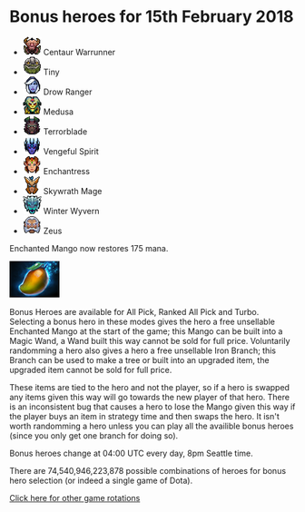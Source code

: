 # Bonus heroes for 15th February 2018

[//]: # (List bonus heroes here, use /images/miniheroes/heroname for picture)

- ![Centaur Warunner](/images/miniheroes/centaur.png) Centaur Warrunner
- ![Tiny](/images/miniheroes/tiny.png) Tiny
- ![Drow Ranger](/images/miniheroes/drow_ranger.png) Drow Ranger
- ![Medusa](/images/miniheroes/medusa.png) Medusa
- ![Terrorblade](/images/miniheroes/terrorblade.png) Terrorblade
- ![Vengeful Spirit](/images/miniheroes/vengefulspirit.png) Vengeful Spirit
- ![Enchantress](/images/miniheroes/enchantress.png) Enchantress
- ![Skywrath Mage](/images/miniheroes/skywrath_mage.png) Skywrath Mage
- ![Winter Wyvern](/images/miniheroes/winter_wyvern.png) Winter Wyvern
- ![Zeus](/images/miniheroes/zuus.png) Zeus

Enchanted Mango now restores 175 mana.

![Enchanted Mango image](/images/miniheroes/enchanted_mango.png)

Bonus Heroes are available for All Pick, Ranked All Pick and Turbo. Selecting a bonus hero in these modes gives the hero a free unsellable Enchanted Mango at the start of the game; this Mango can be built into a Magic Wand, a Wand built this way cannot be sold for full price. Voluntarily randomming a hero also gives a hero a free unsellable Iron Branch; this Branch can be used to make a tree or built into an upgraded item, the upgraded item cannot be sold for full price.

These items are tied to the hero and not the player, so if a hero is swapped any items given this way will go towards the new player of that hero. There is an inconsistent bug that causes a hero to lose the Mango given this way if the player buys an item in strategy time and then swaps the hero. It isn't worth randomming a hero unless you can play all the availible bonus heroes (since you only get one branch for doing so).

Bonus heroes change at 04:00 UTC every day, 8pm Seattle time.

There are 74,540,946,223,878 possible combinations of heroes for bonus hero selection (or indeed a single game of Dota).

[Click here for other game rotations](https://tsunamishadow.github.io/bonusheroes/othergames)

